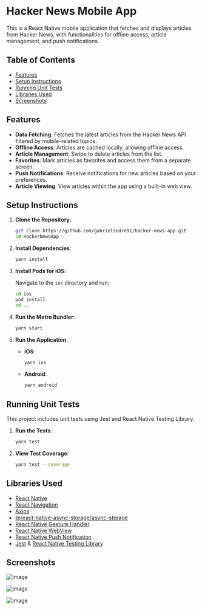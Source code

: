 # Hacker News Mobile App

This is a React Native mobile application that fetches and displays articles from Hacker News, with functionalities for offline access, article management, and push notifications.

## Table of Contents

- [Features](#features)
- [Setup Instructions](#setup-instructions)
- [Running Unit Tests](#running-unit-tests)
- [Libraries Used](#libraries-used)
- [Screenshots](#screenshots)

## Features

- **Data Fetching**: Fetches the latest articles from the Hacker News API filtered by mobile-related topics.
- **Offline Access**: Articles are cached locally, allowing offline access.
- **Article Management**: Swipe to delete articles from the list.
- **Favorites**: Mark articles as favorites and access them from a separate screen.
- **Push Notifications**: Receive notifications for new articles based on your preferences.
- **Article Viewing**: View articles within the app using a built-in web view.

## Setup Instructions

1. **Clone the Repository**:

    ```bash
    git clone https://github.com/gabrielsodre91/hacker-news-app.git
    cd HackerNewsApp
    ```

2. **Install Dependencies**:

    ```bash
    yarn install
    ```

3. **Install Pods for iOS**:

    Navigate to the `ios` directory and run:

    ```bash
    cd ios
    pod install
    cd ..
    ```

4. **Run the Metro Bundler**:

    ```bash
    yarn start
    ```

5. **Run the Application**:

    - **iOS**: 
      ```bash
      yarn ios
      ```
    - **Android**:
      ```bash
      yarn android
      ```

## Running Unit Tests

This project includes unit tests using Jest and React Native Testing Library.

1. **Run the Tests**:

    ```bash
    yarn test
    ```

2. **View Test Coverage**:

    ```bash
    yarn test --coverage
    ```

## Libraries Used

- [React Native](https://reactnative.dev/)
- [React Navigation](https://reactnavigation.org/)
- [Axios](https://axios-http.com/)
- [@react-native-async-storage/async-storage](https://github.com/react-native-async-storage/async-storage)
- [React Native Gesture Handler](https://docs.swmansion.com/react-native-gesture-handler/)
- [React Native WebView](https://github.com/react-native-webview/react-native-webview)
- [React Native Push Notification](https://github.com/zo0r/react-native-push-notification)
- [Jest](https://jestjs.io/) & [React Native Testing Library](https://testing-library.com/docs/react-native-testing-library/intro/)

## Screenshots
![image](https://github.com/user-attachments/assets/5f7950f1-89db-468f-8fe9-b8f47ebac98f)

![image](https://github.com/user-attachments/assets/df70ccdf-cb24-4ada-873c-469f3b24f61f)

![image](https://github.com/user-attachments/assets/bf68e3f7-f3d6-4d62-83c4-c271ab87a5d3)
